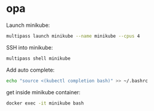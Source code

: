# opa

Launch minikube:
```bash
multipass launch minikube --name minikube --cpus 4
```

SSH into minikube:
```bash
multipass shell minikube
```

Add auto complete:
```bash
echo "source <(kubectl completion bash)" >> ~/.bashrc
```

get inside minikube container:
```bash
docker exec -it minikube bash
```
